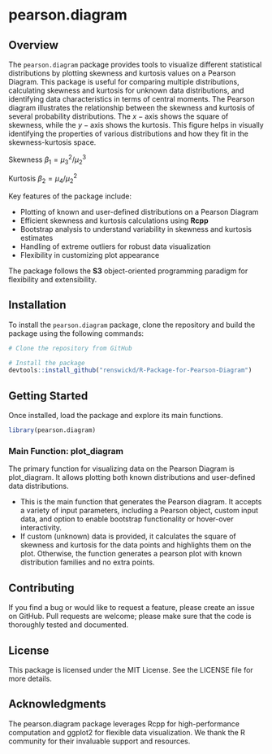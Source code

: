 
<!-- README.md is generated from README.Rmd. Please edit that file -->

# pearson.diagram

<!-- badges: start -->
<!-- badges: end -->

## Overview

The `pearson.diagram` package provides tools to visualize different
statistical distributions by plotting skewness and kurtosis values on a
Pearson Diagram. This package is useful for comparing multiple
distributions, calculating skewness and kurtosis for unknown data
distributions, and identifying data characteristics in terms of central
moments. The Pearson diagram illustrates the relationship between the
skewness and kurtosis of several probability distributions. The
$x-\text{axis}$ shows the square of skewness, while the $y-\text{axis}$
shows the kurtosis. This figure helps in visually identifying the
properties of various distributions and how they fit in the
skewness-kurtosis space.

Skewness $\beta_{1}=\mu_{3}^{2}/\mu_{2}^{3}$

Kurtosis $\beta_{2}=\mu_{4}/\mu_{2}^{2}$

Key features of the package include:

- Plotting of known and user-defined distributions on a Pearson Diagram
- Efficient skewness and kurtosis calculations using **Rcpp**
- Bootstrap analysis to understand variability in skewness and kurtosis
  estimates
- Handling of extreme outliers for robust data visualization
- Flexibility in customizing plot appearance

The package follows the **S3** object-oriented programming paradigm for
flexibility and extensibility.

## Installation

To install the `pearson.diagram` package, clone the repository and build
the package using the following commands:

``` r
# Clone the repository from GitHub

# Install the package
devtools::install_github("renswickd/R-Package-for-Pearson-Diagram")
```

## Getting Started

Once installed, load the package and explore its main functions.

``` r
library(pearson.diagram)
```

### Main Function: plot_diagram

The primary function for visualizing data on the Pearson Diagram is
plot_diagram. It allows plotting both known distributions and
user-defined data distributions.

- This is the main function that generates the Pearson diagram. It
  accepts a variety of input parameters, including a Pearson object,
  custom input data, and option to enable bootstrap functionality or
  hover-over interactivity.
- If custom (unknown) data is provided, it calculates the square of
  skewness and kurtosis for the data points and highlights them on the
  plot. Otherwise, the function generates a pearson plot with known
  distribution families and no extra points.

## Contributing

If you find a bug or would like to request a feature, please create an
issue on GitHub. Pull requests are welcome; please make sure that the
code is thoroughly tested and documented.

## License

This package is licensed under the MIT License. See the LICENSE file for
more details.

## Acknowledgments

The pearson.diagram package leverages Rcpp for high-performance
computation and ggplot2 for flexible data visualization. We thank the R
community for their invaluable support and resources.
